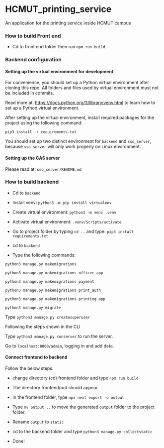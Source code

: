 # HCMUT_printing_service

An application for the printing service inside HCMUT campus

### How to build Front end

- Cd to front end folder then run `npm run build`

### Backend configuration

#### Setting up the virtual environment for development

For convenience, you should set up a Python virtual environment after cloning this repo.
All folders and files used by virtual environment must not be included in commits.

Read more at: https://docs.python.org/3/library/venv.html to learn how to set up a Python virtual environment.

After setting up the virtual environment, install required packages for the project using the following command:

`pip3 install -r requirements.txt`

You should set up two distinct environment for `backend` and `sso_server`, because `sso_server` will only work properly on Linux environment.

#### Setting up the CAS server

Please read at: `sso_server/README.md`

### How to build backend

- Cd to `backend`

- Install venv: `python3 -m pip install virtualenv`

- Create virtual environment: `python3 -m venv .venv`

- Activate virtual environment: `.venv/Scripts/activate`

- Go to project folder by typing `cd ..` and type: `pip3 install requirements.txt`

- cd to `backend`

- Type the following commands:

`python3 manage.py makemigrations`

`python3 manage.py makemigrations officer_app`

`python3 manage.py makemigrations payment`

`python3 manage.py makemigrations print_auth`

`python3 manage.py makemigrations printing_app`

`python3 manage.py migrate`

Type `python3 manage.py createsuperuser`

Following the steps shown in the CLI

Type `python3 manage.py runserver` to run the server.

Go to `localhost:8000/admin`, logging in and add data.

#### Connect frontend to backend

Follow the below steps:

 - change directory (cd) frontend folder and type `npm run build`
    
 - The directory frontend/out should appear.

 - In the frontend folder, type `npx next export -o output`

 - Type `mv output ..` to move the generated `output` folder to the project folder.

 - Rename `output` to `static`

 - cd to the backend folder and type `python3 manage.py collectstatic`

 - Done!
